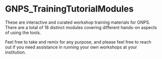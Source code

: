 # GNPS_TrainingTutorialModules

These are interactive and curated workshop training materials for GNPS. There are a total of 18 distinct modules covering different hands-on aspects of using the tools.

Feel free to take and remix for any purpose, and please feel free to reach out if you need assistance in running your own workshops at your institution. 
